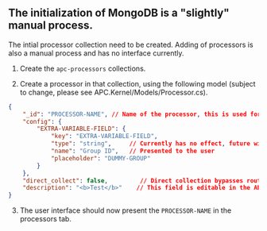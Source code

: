## The initialization of MongoDB is a "slightly" manual process.


The intial processor collection need to be created.
Adding of processors is also a manual process and has no interface currently.

1. Create the `apc-processors` collections.

2. Create a processor in that collection, using the following model (subject to change, please see APC.Kernel/Models/Processor.cs).

```json
{
    "_id": "PROCESSOR-NAME", // Name of the processor, this is used for routing.
    "config": {
        "EXTRA-VARIABLE-FIELD": {
            "key": "EXTRA-VARIABLE-FIELD",
            "type": "string",     // Currently has no effect, future will be dropdown etc
            "name": "Group ID",   // Presented to the user
            "placeholder": "DUMMY-GROUP"
        }
    },
    "direct_collect": false,         // Direct collection bypasses routers and does not attempt processing.
    "description": "<b>Test</b>"    // This field is editable in the APC.GUI and supports HTML.
}
```

3. The user interface should now present the `PROCESSOR-NAME` in the processors tab.